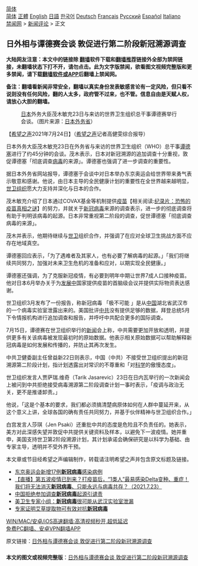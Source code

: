  <!-- 面包屑导航 --> <div class="breadcrumb"><!-- GTranslate: https://gtranslate.io/ -->  <div class="switcher notranslate">  <div class="selected">  <a href="#" onclick="return false;"> 简体</a>  </div>  <div class="option">  <a href="https://www.bannedbook.org" onclick="doGTranslate('zh-CN|zh-CN');jQuery('div.switcher div.selected a').html(jQuery(this).html());return false;" title="简体中文" class="nturl selected"> 简体</a>  <a href="https://www.bannedbook.org/zh-tw/" onclick="doGTranslate('zh-CN|zh-TW');jQuery('div.switcher div.selected a').html(jQuery(this).html());return false;" title="繁體中文" class="nturl"> 正體</a>  <a href="https://www.bannedbook.org/en/" onclick="doGTranslate('zh-CN|en');jQuery('div.switcher div.selected a').html(jQuery(this).html());return false;" title="English" class="nturl"> English</a>  <a href="https://www.bannedbook.org/ja/" onclick="doGTranslate('zh-CN|ja');jQuery('div.switcher div.selected a').html(jQuery(this).html());return false;" title="日本語" class="nturl"> 日語</a>  <a href="https://www.bannedbook.org/ko/" onclick="doGTranslate('zh-CN|ko');jQuery('div.switcher div.selected a').html(jQuery(this).html());return false;" title="한국어" class="nturl"> 한국어</a>  <a href="https://www.bannedbook.org/de/" onclick="doGTranslate('zh-CN|de');jQuery('div.switcher div.selected a').html(jQuery(this).html());return false;" title="Deutsch" class="nturl"> Deutsch</a>  <a href="https://www.bannedbook.org/fr/" onclick="doGTranslate('zh-CN|fr');jQuery('div.switcher div.selected a').html(jQuery(this).html());return false;" title="Français" class="nturl"> Français</a>  <a href="https://www.bannedbook.org/ru/" onclick="doGTranslate('zh-CN|ru');jQuery('div.switcher div.selected a').html(jQuery(this).html());return false;" title="Русский" class="nturl"> Русский</a>  <a href="https://www.bannedbook.org/es/" onclick="doGTranslate('zh-CN|es');jQuery('div.switcher div.selected a').html(jQuery(this).html());return false;" title="Español" class="nturl"> Español</a>  <a href="https://www.bannedbook.org/it/" onclick="doGTranslate('zh-CN|it');jQuery('div.switcher div.selected a').html(jQuery(this).html());return false;" title="Italiano" class="nturl"> Italiano</a>  </div>  </div>      <div class='breadcrumb-sub'><!-- Breadcrumb NavXT 6.3.0 --> <a href="https://www.bannedbook.org/" class="home">禁闻网</a> &gt; <a href="https://www.bannedbook.org/bnews/comments/" class="category">新闻评论</a> &gt; 正文</div></div><h2>日外相与谭德赛会谈 敦促进行第二阶段新冠溯源调查</h2> <p class="notice"><b>大陆网友注意：本文中的链接除 <a href="https://github.com/bannedbook/fanqiang" >翻墙</a>软件下载和<a href="https://github.com/killgcd/justmysocks/blob/master/README.md">翻墙推荐</a>链接外全部为禁网链接，未翻墙状态下打不开，请勿点击。此为文字版禁闻，欲看图文视频完整版和更多禁闻，请下载<a href="https://github.com/bannedbook/fanqiang">翻墙软件或APP</a>后翻墙上禁闻网。</p><p>备注：翻墙看新闻非常安全，翻墙以真实身份发表敏感言论有一定风险，但只看不说则没有任何风险，翻的人太多，政府管不过来，也不管。信息自由是天赋人权，请放心大胆的翻墙。</b></p>  <div class="entry"> <figure> <p><figcaption><a href="https://www.bannedbook.org/bnews/tag/%e6%97%a5%e6%9c%ac/" class="st_tag internal_tag" rel="tag" title="标签 日本 下的日志">日本</a>外务大臣茂木敏充23日与来访的世界卫生组织总干事谭德赛举行会谈。（图片来源：<a href="https://www.bannedbook.org/bnews/tag/%E6%97%A5%E6%9C%AC%E5%A4%96%E5%8A%A1%E7%9C%81/" class="st_tag internal_tag" rel="tag" title="标签 日本外务省 下的日志">日本外务省</a>）</figcaption></figure> <p>【<span class='wp_keywordlink_affiliate'><a href="https://www.soundofhope.org" title="希望之声" target="_blank">希望之声</a></span>2021年7月24日】（<a href="https://www.bannedbook.org/bnews/tag/%e5%b8%8c%e6%9c%9b%e4%b9%8b%e5%a3%b0/" class="st_tag internal_tag" rel="tag" title="标签 希望之声 下的日志">希望之声</a>记者高健雯综合报导）</p> <p>日本外务大臣茂木敏充23日在外务省与来访的世界卫生组织（WHO）总干事<a href="https://www.bannedbook.org/bnews/tag/%e8%b0%ad%e5%be%b7%e5%a1%9e/" class="st_tag internal_tag" rel="tag" title="标签 谭德塞 下的日志">谭德塞</a>进行了约45分钟的会谈。茂木表示，日本对新冠溯源的追加调查十分重视，敦促谭德塞「彻底调查<a href="https://www.bannedbook.org/bnews/tag/%e7%97%85%e6%af%92/" class="st_tag internal_tag" rel="tag" title="标签 病毒 下的日志">病毒</a>的来源」。谭德塞也强调了进一步调查的重要性。</p> <p>据日本外务省网站报导，谭德塞于会谈中对日本举办东京奥运会给世界带来勇气表示敬意和感谢。他说，由日本主导的全民健康计划的重要性在全世界越来越明显，<a href="https://www.bannedbook.org/bnews/tag/%E4%B8%96%E5%8D%AB%E7%BB%84%E7%BB%87/" class="st_tag internal_tag" rel="tag" title="标签 世卫组织 下的日志">世卫组织</a>愿大力支持并深化与日本的合作。</p> <p>茂木敏充介绍了日本通过COVAX基金等机制提供<span class='wp_keywordlink'><a href="https://www.bannedbook.org/bnews/tculture/20160630/551027.html" title="疫苗" target="_blank">疫苗</a></span>【相关阅读:<a href='https://www.bannedbook.org/bnews/topimagenews/20180408/925060.html' target='_blank'>纪录片：恐怖的疫苗真相之谜</a>】的努力，并就关于<a href="https://www.bannedbook.org/bnews/tag/%e6%96%b0%e5%86%a0%e7%97%85%e6%af%92/" class="st_tag internal_tag" rel="tag" title="标签 新冠病毒 下的日志">新冠病毒</a>来源的调查表示，进一步的彻底调查将有助于判明该病毒的起源。日本非常重视第二阶段的调查，促世谭德塞「彻底调查病毒的来源」。</p>  <p>茂木并表示，他期待继续与<a href="https://www.bannedbook.org/bnews/tag/%E4%B8%96%E5%8D%AB/" class="st_tag internal_tag" rel="tag" title="标签 世卫 下的日志">世卫</a>组织合作，并强调了在应对全球卫生挑战方面不应存在地域真空。</p> <p>谭德塞回应表示，「为了遇难者及其家人，也有必要了解病毒的起源。」「我们将继续共同努力，加强对未来卫生危机的准备和应对，以期实现全民健康。」</p> <p>谭德塞还强调，为了克服新冠疫情，有必要到明年中期让世界7成人口接种疫苗。他对日本6月举办关于为<span class='wp_keywordlink'><a href="https://www.bannedbook.org/forum11/topic335.html" title="禁片：发展中出现的问题，只能靠发展解决？" target="_blank">发展中</a></span>国家提供疫苗的首脑级会议并提供实际物资表达感谢。</p> <p>世卫组织3月发布了一份报告，称新冠病毒 「极不可能 」是从<span class='wp_keywordlink_affiliate'><a href="https://www.bannedbook.org/" title="中国" target="_blank">中国</a></span>湖北省武汉市的一个病毒实验室泄露出来的。美国批评<a href="https://www.bannedbook.org/bnews/tag/%e4%b8%ad%e5%85%b1/" class="st_tag internal_tag" rel="tag" title="标签 中共 下的日志">中共</a>没有提供足够的数据，拜登总统5月下令情报机构进行追加调查和报告，并呼吁中共配合更多的国际调查。</p>  <p>7月15日，谭德赛在世卫组织举行的<span class='wp_keywordlink_affiliate'><a href="https://www.bannedbook.org/" title="新闻">新闻</a></span>会上称，中共需要更加开放和透明，并提供更多有关该病毒被发现最初时的原始数据。他表示相关原始数据可以帮助解释新冠病毒是如何发展和传播的，并防止其再次发生。</p> <p>中共卫健委副主任曾益新22日则表示，中国（中共）不接受世卫组织提出的新冠溯源第二阶段计划，指计划透露出对常识的不尊重和「对<span class='wp_keywordlink'><a href="https://www.bannedbook.org/forum11/topic309.html" title="禁片：“科学”的棍子" target="_blank">科学</a></span>的傲慢态度」。</p> <p>世卫组织发言人贾萨瑞.维奇（Tarik Jasarevic）23日在日内瓦举行的一次新闻会上被问到中共拒绝接受病毒溯源第二阶段调查计划一事时表示，「疫调与政治无关，更不是推诿卸责。」</p> <p>他说，「这是个基本的要求，我们都必须搞清楚病原体如何在人群中蔓延开来，从这个意义上讲，全球各国的确有责任共同努力，并基于伙伴精神与世卫组织合作。」</p>  <p>白宫发言人莎琪（Jen Psaki）还重批中共的态度是危险且不负责任的。她表示，美方对此深感失望并敦促中共提供关键资料及样本，以避免下一波疫情。她并重申，美国支持世卫第2阶段溯源计划，其计划承诺会确保研究是以科学为基础、由专家主导，透明并不受外界干预。</p> <p>本文章或节目经希望之声编辑制作，转载请注明希望之声并包含原文标题及链接。 </p> <ul class='op-related-articles' title='相关阅读'> <li><a href='https://www.bannedbook.org/bnews/baitai/20210724/1593270.html' target='_blank'>东京奥运会新增17例<b>新冠病毒</b>感染病例</a></li> <li><a href='https://www.bannedbook.org/bnews/bannedvideo/20210723/1592839.html' target='_blank'>【直播】第五波疫情已到来？打疫苗后，“1类人”最易感染Delta变种、重症！我们将无法消灭<b>新冠病毒</b>、只能永远与病毒共存？（2021.7.23）</a></li> <li><a href='https://www.bannedbook.org/bnews/baitai/20210723/1592741.html' target='_blank'>中国拒绝参加调查<b>新冠病毒</b>起源引谴责</a></li> <li><a href='https://www.bannedbook.org/bnews/comments/20210722/1591860.html' target='_blank'>美卫生专家小组：<b>新冠病毒</b>很可能从武汉实验室泄漏</a></li> <li><a href='https://www.bannedbook.org/bnews/baitai/20210721/1591303.html' target='_blank'>专家证明艾草提取物可有效对抗<b>新冠病毒</b></a></li> </ul> <p class="texttj"> <a href="https://github.com/bannedbook/fanqiang/wiki/V2ray%E6%9C%BA%E5%9C%BA" target="_blank">WIN/MAC/安卓/iOS高速翻墙:高清视频秒开,超低延迟</a><br/> <a href="https://github.com/bannedbook/fanqiang/wiki/%E7%A6%81%E9%97%BB%E7%BD%91%E5%AE%89%E5%8D%93%E7%BF%BB%E5%A2%99%E6%96%B0%E9%97%BBAPP" target="_blank">免费PC翻墙、安卓VPN翻墙APP</a></p><p>原文链接：<a class="src_link"  href="https://www.soundofhope.org/post/528833" target="_blank">日外相与谭德赛会谈 敦促进行第二阶段新冠溯源调查</a></p> <a name='sharetosocial'></a>  <div style="margin-bottom:5px;padding-bottom:5px;clear:both"> <div id="archive-pix-1" class="banner-ads"> <!-- AuctionX Display platform tag START --> <div id="26318x728x90x621x_ADSLOT2" clicktrack="%%CLICK_URL_ESC%%"></div> <!-- AuctionX Display platform tag END --> </div> <div id="archive-pix-2" class="banner-ads"> <!-- AuctionX Display platform tag START --> <div id="26315x300x250x621x_ADSLOT2" clicktrack="%%CLICK_URL_ESC%%"></div> <!-- AuctionX Display platform tag END --> </div> </div>  <div id="archive-pix-1" class="banner-ads"> <!-- AuctionX Display platform tag START --> <div id="26318x728x90x621x_ADSLOT3" clicktrack="%%CLICK_URL_ESC%%"></div> <!-- AuctionX Display platform tag END --> </div> <div><b>本文的图文或视频完整版</b>：<a href='https://www.bannedbook.org/bnews/comments/20210724/1593357.html'>日外相与谭德赛会谈 敦促进行第二阶段新冠溯源调查</a></div>  </div><!--END ENTRY--> 